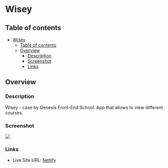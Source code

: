 # Wisey

## Table of contents

- [Wisey](#wisey)
  - [Table of contents](#table-of-contents)
  - [Overview](#overview)
    - [Description](#description)
    - [Screenshot](#screenshot)
    - [Links](#links)

## Overview

### Description

Wisey - case by Genesis Front-End School. App that allows to view different courses.

### Screenshot

![](./Screenshoots)

### Links

-   Live Site URL: [Netlify]()

